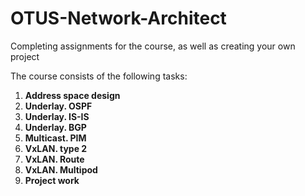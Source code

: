 # OTUS-Network-Architect
Completing assignments for the course, as well as creating your own project

The course consists of the following tasks:

1. **Address space design**
2.  **Underlay. OSPF**
3. **Underlay. IS-IS**
4. **Underlay. BGP**
5. **Multicast. PIM**
6. **VxLAN. type 2**
7. **VxLAN. Route**
8. **VxLAN. Multipod**
9. **Project work**

